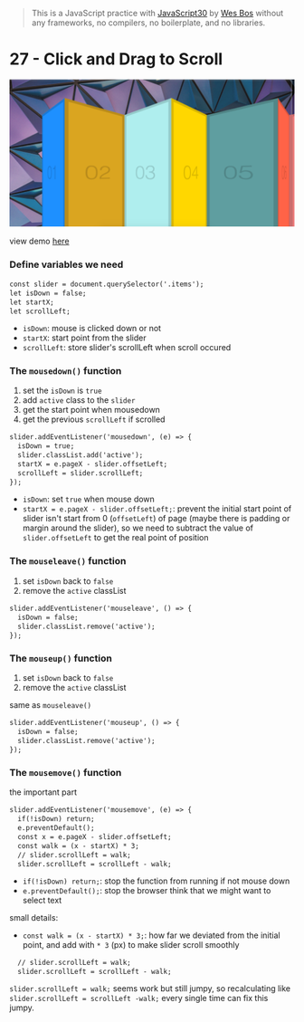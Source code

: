 > This is a JavaScript practice with [JavaScript30](https://javascript30.com/) by [Wes Bos](https://github.com/wesbos) without any frameworks, no compilers, no boilerplate, and no libraries.

# 27 - Click and Drag to Scroll

![](images/27_00.png)

view demo [here](https://amelieyeh.github.io/JS30/26-Stripe%20Follow%20Along%20Nav/index.html)

### Define variables we need

```
const slider = document.querySelector('.items');
let isDown = false;
let startX;
let scrollLeft;
```

- `isDown`: mouse is clicked down or not
- `startX`: start point from the slider
- `scrollLeft`: store slider's scrollLeft when scroll occured

### The `mousedown()` function

1. set the `isDown` is `true`
2. add `active` class to the `slider`
3. get the start point when mousedown
4. get the previous `scrollLeft` if scrolled

```
slider.addEventListener('mousedown', (e) => {
  isDown = true;
  slider.classList.add('active');
  startX = e.pageX - slider.offsetLeft;
  scrollLeft = slider.scrollLeft;
});
```

- `isDown`: set `true` when mouse down
- `startX = e.pageX - slider.offsetLeft;`: prevent the initial start point of slider isn't start from 0 (`offsetLeft`) of page (maybe there is padding or margin around the slider), so we need to subtract the value of `slider.offsetLeft` to get the real point of position

### The `mouseleave()` function

1. set `isDown` back to `false`
2. remove the `active` classList

```
slider.addEventListener('mouseleave', () => {
  isDown = false;
  slider.classList.remove('active');
});
```

### The `mouseup()` function

1. set `isDown` back to `false`
2. remove the `active` classList

same as `mouseleave()`

```
slider.addEventListener('mouseup', () => {
  isDown = false;
  slider.classList.remove('active');
});
```

### The `mousemove()` function

the important part

```
slider.addEventListener('mousemove', (e) => {
  if(!isDown) return;
  e.preventDefault();
  const x = e.pageX - slider.offsetLeft;
  const walk = (x - startX) * 3;
  // slider.scrollLeft = walk;
  slider.scrollLeft = scrollLeft - walk;
```

- `if(!isDown) return;`: stop the function from running if not mouse down
- `e.preventDefault();`: stop the browser think that we might want to select text

small details:

- `const walk = (x - startX) * 3;`: how far we deviated from the initial point, and add with `* 3` (px) to make slider scroll smoothly

```
  // slider.scrollLeft = walk;
  slider.scrollLeft = scrollLeft - walk;
```

`slider.scrollLeft = walk;` seems work but still jumpy, so recalculating like
`slider.scrollLeft = scrollLeft -walk;` every single time can fix this jumpy.

